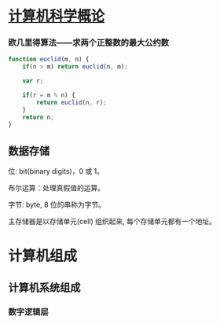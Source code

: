 # [计算机科学概论](http://book.douban.com/subject/4027938/)

### 欧几里得算法——求两个正整数的最大公约数

```javascript
function euclid(m, n) {
    if(n > m) return euclid(n, m);

	var r;

	if(r = m % n) {
		return euclid(n, r);
	}
	return n;
}
```

## 数据存储

位: bit(binary digits)，0 或 1。

布尔运算：处理真假值的运算。

字节: byte, 8 位的串称为字节。

主存储器是以存储单元(cell) 组织起来, 每个存储单元都有一个地址。

# 计算机组成

## 计算机系统组成

### 数字逻辑层
